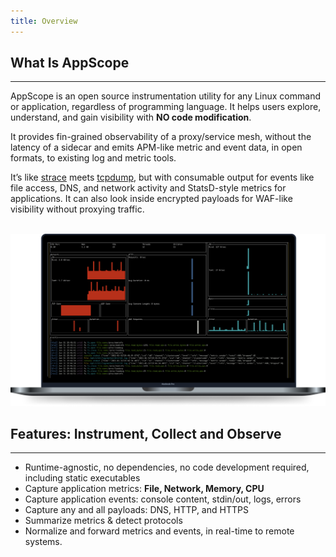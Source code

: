 ```yaml
---
title: Overview
---
```


## What Is AppScope
---

AppScope is an open source instrumentation utility for any Linux command or application, regardless of programming language. It helps users explore, understand, and gain visibility with **NO code modification**. 

It provides fin-grained observability of a proxy/service mesh, without the latency of a sidecar and emits APM-like metric and event data, in open formats, to existing log and metric tools.

It’s like [strace](https://strace.io/) meets [tcpdump](https://www.tcpdump.org/), but with consumable output for events like file access, DNS, and network activity and StatsD-style metrics for applications. It can also look inside encrypted payloads for WAF-like visibility without proxying traffic. 
</br>
</br>


![AppScope in-terminal monitoring](./images/AppScope-GUI-screenshot.png)


## Features: Instrument, Collect and Observe
---

- Runtime-agnostic, no dependencies, no code development required, including static executables
- Capture application metrics: **File, Network, Memory, CPU**
- Capture application events: console content, stdin/out, logs, errors
- Capture any and all payloads: DNS, HTTP, and HTTPS
- Summarize metrics & detect protocols
- Normalize and forward metrics and events, in real-time to remote systems.
